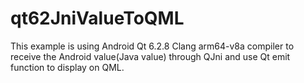 # qt62JniValueToQML
This example is using Android Qt 6.2.8 Clang arm64-v8a compiler to  receive the Android value(Java value) through QJni and use Qt emit function to display on QML.
